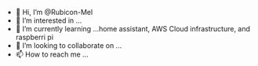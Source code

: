 - 👋 Hi, I’m @Rubicon-Mel
- 👀 I’m interested in ...
- 🌱 I’m currently learning ...home assistant, AWS Cloud infrastructure, and raspberri pi
- 💞️ I’m looking to collaborate on ...
- 📫 How to reach me ...

<!---
Rubicon-Mel/Rubicon-Mel is a ✨ special ✨ repository because its `README.md` (this file) appears on your GitHub profile.
You can click the Preview link to take a look at your changes.
--->
